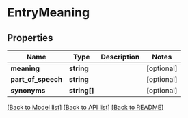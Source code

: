 # EntryMeaning

## Properties
Name | Type | Description | Notes
------------ | ------------- | ------------- | -------------
**meaning** | **string** |  | [optional] 
**part_of_speech** | **string** |  | [optional] 
**synonyms** | **string[]** |  | [optional] 

[[Back to Model list]](../README.md#documentation-for-models) [[Back to API list]](../README.md#documentation-for-api-endpoints) [[Back to README]](../README.md)


